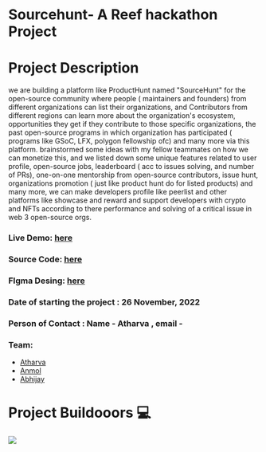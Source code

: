 # Sourcehunt- A Reef hackathon Project




# Project Description

we are building a platform like ProductHunt named "SourceHunt" for the open-source community where people ( maintainers and founders) from different organizations can list their organizations, and Contributors from different regions can learn more about the organization's ecosystem, opportunities they get if they contribute to those specific organizations, the past open-source programs in which organization has participated ( programs like GSoC, LFX, polygon fellowship ofc) and many more via this platform. brainstormed some ideas with my fellow teammates on how we can monetize this, and we listed down some unique features related to user profile, open-source jobs, leaderboard ( acc to issues solving, and number of PRs), one-on-one mentorship from open-source contributors, issue hunt, organizations promotion ( just like product hunt do for listed products) and many more, we can make developers profile like peerlist and other platforms like showcase and reward and support developers with crypto and NFTs according to there performance and solving of a critical issue in web 3 open-source orgs.


### Live Demo: [here]()
### Source Code: [here]()
### FIgma Desing: [here]()
### Date of starting the project : 26 November, 2022
### Person of Contact : Name - Atharva , email - 


### Team:
- [Atharva]()
- [Anmol]() 
- [Abhijay]()


# Project Buildooors 💻

<a href="https://github.com/Abhijay007/Source-hunt/graphs/contributors">
  <img src="https://contrib.rocks/image?repo=Abhijay007/Source-hunt"/>
</a>
